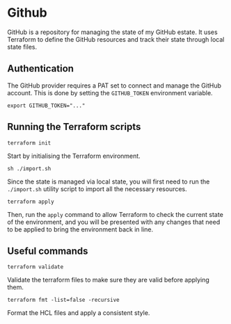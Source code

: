 # Github

GitHub is a repository for managing the state of my
GitHub estate. It uses Terraform to define the GitHub
resources and track their state through local state files.

## Authentication
The GitHub provider requires a PAT set to connect and
manage the GitHub account. This is done by setting the
`GITHUB_TOKEN` environment variable.

```
export GITHUB_TOKEN="..."
```

## Running the Terraform scripts

```
terraform init
```
Start by initialising the Terraform environment.

```
sh ./import.sh
```
Since the state is managed via local state, you will
first need to run the `./import.sh` utility script
to import all the necessary resources.

```
terraform apply
```
Then, run the `apply` command to allow Terraform to check
the current state of the environment, and you will be
presented with any changes that need to be applied to
bring the environment back in line.

## Useful commands

```
terraform validate
```
Validate the terraform files to make sure they are valid
before applying them.

```
terraform fmt -list=false -recursive
```
Format the HCL files and apply a consistent style.
